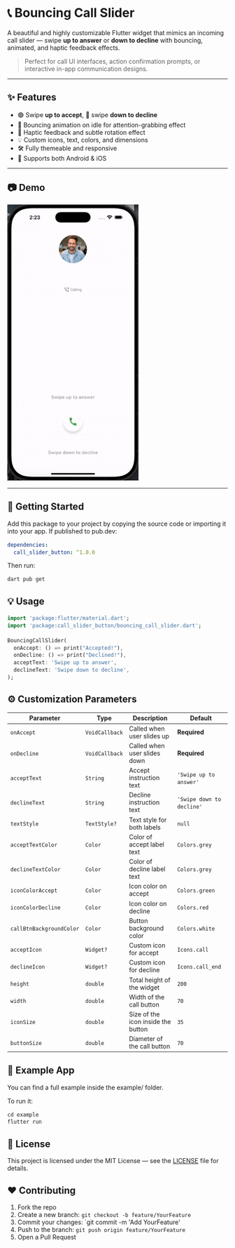 # 📞 Bouncing Call Slider

A beautiful and highly customizable Flutter widget that mimics an incoming call slider — swipe **up to answer** or **down to decline** with bouncing, animated, and haptic feedback effects.

> Perfect for call UI interfaces, action confirmation prompts, or interactive in-app communication designs.

---

## ✨ Features

- 🟢 Swipe **up to accept**, 🔴 swipe **down to decline**
- 🎯 Bouncing animation on idle for attention-grabbing effect
- 🎉 Haptic feedback and subtle rotation effect
- 💡 Custom icons, text, colors, and dimensions
- 🛠️ Fully themeable and responsive
- 📱 Supports both Android & iOS

---

## 📷 Demo

<img src="screenshot/demo.gif" width="300"/>

---

## 🚀 Getting Started

Add this package to your project by copying the source code or importing it into your app. If published to pub.dev:

```yaml
dependencies:
  call_slider_button: ^1.0.0
```

Then run:

```bash
dart pub get
```
## 💡 Usage

```dart
import 'package:flutter/material.dart';
import 'package:call_slider_button/bouncing_call_slider.dart';

BouncingCallSlider(
  onAccept: () => print("Accepted!"),
  onDecline: () => print("Declined!"),
  acceptText: 'Swipe up to answer',
  declineText: 'Swipe down to decline',
);
```

## ⚙️ Customization Parameters

| Parameter                | Type           | Description                        | Default                   |
| ------------------------ | -------------- | ---------------------------------- | ------------------------- |
| `onAccept`               | `VoidCallback` | Called when user slides up         | **Required**              |
| `onDecline`              | `VoidCallback` | Called when user slides down       | **Required**              |
| `acceptText`             | `String`       | Accept instruction text            | `'Swipe up to answer'`    |
| `declineText`            | `String`       | Decline instruction text           | `'Swipe down to decline'` |
| `textStyle`              | `TextStyle?`   | Text style for both labels         | `null`                    |
| `acceptTextColor`        | `Color`        | Color of accept label text         | `Colors.grey`             |
| `declineTextColor`       | `Color`        | Color of decline label text        | `Colors.grey`             |
| `iconColorAccept`        | `Color`        | Icon color on accept               | `Colors.green`            |
| `iconColorDecline`       | `Color`        | Icon color on decline              | `Colors.red`              |
| `callBtnBackgroundColor` | `Color`        | Button background color            | `Colors.white`            |
| `acceptIcon`             | `Widget?`      | Custom icon for accept             | `Icons.call`              |
| `declineIcon`            | `Widget?`      | Custom icon for decline            | `Icons.call_end`          |
| `height`                 | `double`       | Total height of the widget         | `200`                     |
| `width`                  | `double`       | Width of the call button           | `70`                      |
| `iconSize`               | `double`       | Size of the icon inside the button | `35`                      |
| `buttonSize`             | `double`       | Diameter of the call button        | `70`                      |



## 📂 Example App
You can find a full example inside the example/ folder.

To run it:

```dart
cd example
flutter run
```

## 📄 License
This project is licensed under the MIT License — see the [LICENSE](LICENSE) file for details.

## ❤️ Contributing

1. Fork the repo
2. Create a new branch: `git checkout -b feature/YourFeature`
3. Commit your changes: \`git commit -m 'Add YourFeature'
4. Push to the branch: `git push origin feature/YourFeature`
5. Open a Pull Request